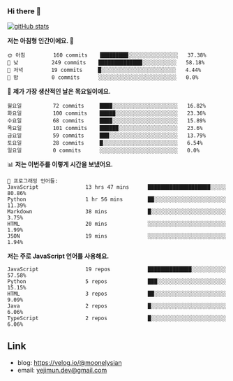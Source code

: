 ### Hi there 👋

<!--
**moonelysian/moonelysian** is a ✨ _special_ ✨ repository because its `README.md` (this file) appears on your GitHub profile.

Here are some ideas to get you started:

- 🔭 I’m currently working on ...
- 🌱 I’m currently learning ...
- 👯 I’m looking to collaborate on ...
- 🤔 I’m looking for help with ...
- 💬 Ask me about ...
- 📫 How to reach me: ...
- 😄 Pronouns: ...
- ⚡ Fun fact: ...
-->

<!-- [![wakatime stats](https://github-readme-stats.vercel.app/api/wakatime?username=moonelysian)](https://github.com/anuraghazra/github-readme-stats) -->

[![gitHub stats](https://github-readme-stats.vercel.app/api?username=moonelysian&show_icons=true)](https://github.com/anuraghazra/github-readme-stats)

<!--START_SECTION:waka-->
**저는 아침형 인간이에요. 🐤** 

```text
🌞 아침         160 commits    █████████░░░░░░░░░░░░░░░░   37.38% 
🌆 낮　         249 commits    ██████████████░░░░░░░░░░░   58.18% 
🌃 저녁         19 commits     █░░░░░░░░░░░░░░░░░░░░░░░░   4.44% 
🌙 밤　         0 commits      ░░░░░░░░░░░░░░░░░░░░░░░░░   0.0%

```
📅 **제가 가장 생산적인 날은 목요일이에요.** 

```text
월요일          72 commits     ████░░░░░░░░░░░░░░░░░░░░░   16.82% 
화요일          100 commits    █████░░░░░░░░░░░░░░░░░░░░   23.36% 
수요일          68 commits     ████░░░░░░░░░░░░░░░░░░░░░   15.89% 
목요일          101 commits    ██████░░░░░░░░░░░░░░░░░░░   23.6% 
금요일          59 commits     ███░░░░░░░░░░░░░░░░░░░░░░   13.79% 
토요일          28 commits     █░░░░░░░░░░░░░░░░░░░░░░░░   6.54% 
일요일          0 commits      ░░░░░░░░░░░░░░░░░░░░░░░░░   0.0%

```


📊 **저는 이번주를 이렇게 시간을 보냈어요.** 

```text
💬 프로그래밍 언어들: 
JavaScript               13 hrs 47 mins      ████████████████████░░░░░   80.86% 
Python                   1 hr 56 mins        ██░░░░░░░░░░░░░░░░░░░░░░░   11.39% 
Markdown                 38 mins             █░░░░░░░░░░░░░░░░░░░░░░░░   3.75% 
HTML                     20 mins             ░░░░░░░░░░░░░░░░░░░░░░░░░   1.99% 
JSON                     19 mins             ░░░░░░░░░░░░░░░░░░░░░░░░░   1.94%

```

**저는 주로 JavaScript 언어를 사용해요.** 

```text
JavaScript               19 repos            ██████████████░░░░░░░░░░░   57.58% 
Python                   5 repos             ███░░░░░░░░░░░░░░░░░░░░░░   15.15% 
HTML                     3 repos             ██░░░░░░░░░░░░░░░░░░░░░░░   9.09% 
Java                     2 repos             █░░░░░░░░░░░░░░░░░░░░░░░░   6.06% 
TypeScript               2 repos             █░░░░░░░░░░░░░░░░░░░░░░░░   6.06%

```



<!--END_SECTION:waka-->


## Link
- blog: https://velog.io/@moonelysian
- email: yejimun.dev@gmail.com
